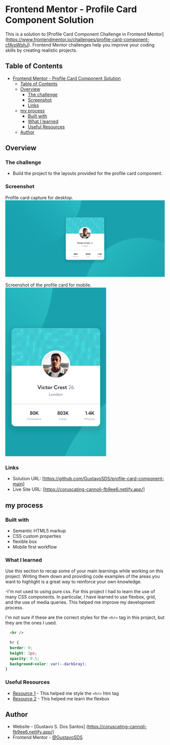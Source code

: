 # Frontend Mentor - Profile Card Component Solution

This is a solution to [Profile Card Component Challenge in Frontend Mentor] (https://www.frontendmentor.io/challenges/profile-card-component-cfArpWshJ). Frontend Mentor challenges help you improve your coding skills by creating realistic projects.

## Table of Contents

- [Frontend Mentor - Profile Card Component Solution](#frontend-mentor---profile-card-component-solution)
  - [Table of Contents](#table-of-contents)
  - [Overview](#overview)
    - [The challenge](#the-challenge)
    - [Screenshot](#screenshot)
    - [Links](#links)
  - [my process](#my-process)
    - [Built with](#built-with)
    - [What I learned](#what-i-learned)
    - [Useful Resources](#useful-resources)
  - [Author](#author)


## Overview

### The challenge

- Build the project to the layouts provided for the profile card component.

### Screenshot

Profile card capture for desktop.
![](./images/profile-card-desktop.png)

Screenshot of the profile card for mobile.
![](./images/profile-card-mobile.png)

### Links

- Solution URL: [https://github.com/GustavoSDS/profile-card-component-main]
- Live Site URL: [https://coruscating-cannoli-fb9ee6.netlify.app/]

## my process

### Built with

- Semantic HTML5 markup
- CSS custom properties
- flexible box
- Mobile first workflow


### What I learned

Use this section to recap some of your main learnings while working on this project. Writing them down and providing code examples of the areas you want to highlight is a great way to reinforce your own knowledge.

-I'm not used to using pure css. For this project I had to learn the use of many CSS components. In particular, I have learned to use flexbox, grid, and the use of media queries. This helped me improve my development process.

I'm not sure if these are the correct styles for the `<hr>` tag in this project, but they are the ones I used.
```html
  <hr />
```
```css
  hr {
  border: 0;
  height: 1px;
  opacity: 0.5;
  background-color: var(--darkGray);
}
```

### Useful Resources

- [Resource 1](http://thomashw.github.io/blog/2013/07/22/styling-a-horizontal-rule/) - This helped me style the `<hr>` htm tag
- [Resource 2](https://css-tricks.com/snippets/css/a-guide-to-flexbox/) - This helped me learn the flexbox
## Author

- Website - [Gustavo S. Dos Santos] (https://coruscating-cannoli-fb9ee6.netlify.app/)
- Frontend Mentor - [@GustavoSDS](https://www.frontendmentor.io/profile/GustavoSDS)